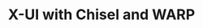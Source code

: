 ---
license: mit
title: X-UI with Chisel and WARP
sdk: docker
emoji: 🚀
colorFrom: gray
colorTo: indigo
pinned: true
app_port: 2025
persistent_storage: true
---